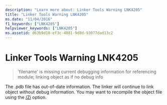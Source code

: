 ```yaml
---
description: "Learn more about: Linker Tools Warning LNK4205"
title: "Linker Tools Warning LNK4205"
ms.date: "11/04/2016"
f1_keywords: ["LNK4205"]
helpviewer_keywords: ["LNK4205"]
ms.assetid: d63b9d18-ef3c-4081-9d8d-93077dad13c2
---
```

# Linker Tools Warning LNK4205

> 'filename' is missing current debugging information for referencing module; linking object as if no debug info

The .pdb file has out-of-date information. The linker will continue to link object without debug information. You may want to recompile the object file using the [/Zi](../../build/reference/z7-zi-zi-debug-information-format.md) option.
